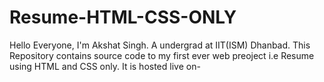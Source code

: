 # Resume-HTML-CSS-ONLY

Hello Everyone, I'm Akshat Singh. A undergrad at IIT(ISM) Dhanbad.
This Repository contains source code to my first ever web preoject i.e Resume using HTML and CSS only.
It is hosted live on- 
